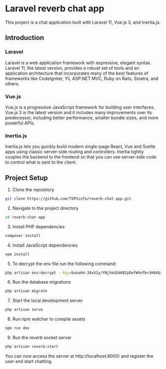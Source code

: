 # Laravel reverb chat app

This project is a chat application built with Laravel 11, Vue.js 3, and Inertia.js.

## Introduction

### Laravel

Laravel is a web application framework with expressive, elegant syntax. Laravel 11, the latest version, provides a
robust set of tools and an application architecture that incorporates many of the best features of frameworks like
CodeIgniter, Yii, ASP.NET MVC, Ruby on Rails, Sinatra, and others.

### Vue.js

Vue.js is a progressive JavaScript framework for building user interfaces. Vue.js 3 is the latest version and it
includes many improvements over its predecessor, including better performance, smaller bundle sizes, and more powerful
APIs.

### Inertia.js

Inertia.js lets you quickly build modern single-page React, Vue and Svelte apps using classic server-side routing and
controllers. Inertia tightly couples the backend to the frontend so that you can use server-side code to control what is
sent to the client.

## Project Setup

1. Clone the repository

```bash
git clone https://github.com/TOPSinfo/reverb-chat-app.git
```

2. Navigate to the project directory

```bash
cd reverb-chat-app
```

3. Install PHP dependencies

```bash
composer install
```

4. Install JavaScript dependencies

```bash
npm install
```

5. To decrypt the env file run the following command:

```bash
php artisan env:decrypt --key=base64:38xX2y/YNj5miD46BIpDefWXefb+3H84Qr8QKJ1IDgE=
```

6. Run the database migrations

```bash
php artisan migrate
```

7. Start the local development server

```bash
php artisan serve
```

8. Run npm watcher to compile assets

```bash
npm run dev
```

9. Run the reverb socket server

```bash
php artisan reverb:start
```

You can now access the server at http://localhost:8000/ and register the user and start chatting.
